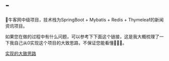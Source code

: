 # -
🍉牛客网中级项目，技术栈为SpringBoot + Mybatis + Redis + Thymeleaf的新闻资讯项目。

如果您在做的过程中有什么问题，可以参考下下面这个链接，这是我大概梳理了一下我自己从0实现这个项目的大致思路，不保证您能看懂👳🏻‍♂️。

[实现的大致思路]([http://lylblog.cn/blog/5](http://lylblog.cn/blog/5))

